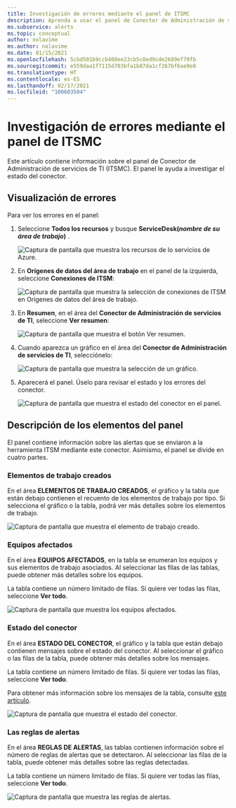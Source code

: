 ```yaml
---
title: Investigación de errores mediante el panel de ITSMC
description: Aprenda a usar el panel de Conector de Administración de servicios de TI para investigar los errores.
ms.subservice: alerts
ms.topic: conceptual
author: nolavime
ms.author: nolavime
ms.date: 01/15/2021
ms.openlocfilehash: 5cbd501b9ccb408ee23cb5c8ed9cde2689ef79fb
ms.sourcegitcommit: e559daa1f7115d703bfa1b87da1cf267bf6ae9e8
ms.translationtype: HT
ms.contentlocale: es-ES
ms.lasthandoff: 02/17/2021
ms.locfileid: "100603504"
---
```

# <a name="investigate-errors-by-using-the-itsmc-dashboard"></a>Investigación de errores mediante el panel de ITSMC

Este artículo contiene información sobre el panel de Conector de Administración de servicios de TI (ITSMC). El panel le ayuda a investigar el estado del conector.

## <a name="view-errors"></a>Visualización de errores

Para ver los errores en el panel:

1. Seleccione **Todos los recursos** y busque **ServiceDesk(*nombre de su área de trabajo*)** .

   ![Captura de pantalla que muestra los recursos de lo servicios de Azure.](media/itsmc-definition/create-new-connection-from-resource.png)

2. En **Orígenes de datos del área de trabajo** en el panel de la izquierda, seleccione **Conexiones de ITSM**:

   ![Captura de pantalla que muestra la selección de conexiones de ITSM en Orígenes de datos del área de trabajo.](media/itsmc-overview/add-new-itsm-connection.png)

3. En **Resumen**, en el área del **Conector de Administración de servicios de TI**, seleccione **Ver resumen**:

   ![Captura de pantalla que muestra el botón Ver resumen.](media/itsmc-resync-servicenow/dashboard-view-summary.png)

4. Cuando aparezca un gráfico en el área del **Conector de Administración de servicios de TI**, selecciónelo:

   ![Captura de pantalla que muestra la selección de un gráfico.](media/itsmc-resync-servicenow/dashboard-graph-click.png)

5. Aparecerá el panel. Úselo para revisar el estado y los errores del conector.
   
   ![Captura de pantalla que muestra el estado del conector en el panel.](media/itsmc-resync-servicenow/connector-dashboard.png)

## <a name="understand-dashboard-elements"></a>Descripción de los elementos del panel

El panel contiene información sobre las alertas que se enviaron a la herramienta ITSM mediante este conector. Asimismo, el panel se divide en cuatro partes.

### <a name="created-work-items"></a>Elementos de trabajo creados 

En el área **ELEMENTOS DE TRABAJO CREADOS**, el gráfico y la tabla que están debajo contienen el recuento de los elementos de trabajo por tipo. Si selecciona el gráfico o la tabla, podrá ver más detalles sobre los elementos de trabajo.

![Captura de pantalla que muestra el elemento de trabajo creado.](media/itsmc-resync-servicenow/itsm-dashboard-workitems.png)

### <a name="affected-computers"></a>Equipos afectados 

En el área **EQUIPOS AFECTADOS**, en la tabla se enumeran los equipos y sus elementos de trabajo asociados. Al seleccionar las filas de las tablas, puede obtener más detalles sobre los equipos.

La tabla contiene un número limitado de filas. Si quiere ver todas las filas, seleccione **Ver todo**.

![Captura de pantalla que muestra los equipos afectados.](media/itsmc-resync-servicenow/itsm-dashboard-impacted-comp.png)

### <a name="connector-status"></a>Estado del conector 

En el área **ESTADO DEL CONECTOR**, el gráfico y la tabla que están debajo contienen mensajes sobre el estado del conector. Al seleccionar el gráfico o las filas de la tabla, puede obtener más detalles sobre los mensajes.

La tabla contiene un número limitado de filas. Si quiere ver todas las filas, seleccione **Ver todo**.

Para obtener más información sobre los mensajes de la tabla, consulte [este artículo](itsmc-dashboard-errors.md).

![Captura de pantalla que muestra el estado del conector.](media/itsmc-resync-servicenow/itsm-dashboard-connector-status.png)

### <a name="alert-rules"></a>Las reglas de alertas 

En el área **REGLAS DE ALERTAS**, las tablas contienen información sobre el número de reglas de alertas que se detectaron. Al seleccionar las filas de la tabla, puede obtener más detalles sobre las reglas detectadas.
    
La tabla contiene un número limitado de filas. Si quiere ver todas las filas, seleccione **Ver todo**.

![Captura de pantalla que muestra las reglas de alertas.](media/itsmc-resync-servicenow/itsm-dashboard-alert-rules.png)
